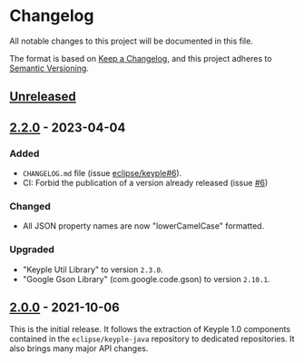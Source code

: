 # Changelog
All notable changes to this project will be documented in this file.

The format is based on [Keep a Changelog](https://keepachangelog.com/en/1.0.0/),
and this project adheres to [Semantic Versioning](https://semver.org/spec/v2.0.0.html).

## [Unreleased]

## [2.2.0] - 2023-04-04
### Added
- `CHANGELOG.md` file (issue [eclipse/keyple#6]).
- CI: Forbid the publication of a version already released (issue [#6])
### Changed
- All JSON property names are now "lowerCamelCase" formatted.
### Upgraded
- "Keyple Util Library" to version `2.3.0`.
- "Google Gson Library" (com.google.code.gson) to version `2.10.1`.

## [2.0.0] - 2021-10-06
This is the initial release.
It follows the extraction of Keyple 1.0 components contained in the `eclipse/keyple-java` repository to dedicated repositories.
It also brings many major API changes.

[unreleased]: https://github.com/eclipse/keyple-distributed-network-java-lib/compare/2.2.0...HEAD
[2.2.0]: https://github.com/eclipse/keyple-distributed-network-java-lib/compare/2.0.0...2.2.0
[2.0.0]: https://github.com/eclipse/keyple-distributed-network-java-lib/releases/tag/2.0.0

[#6]: https://github.com/eclipse/keyple-distributed-network-java-lib/issues/6

[eclipse/keyple#6]: https://github.com/eclipse/keyple/issues/6